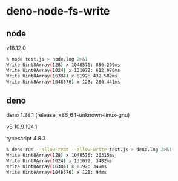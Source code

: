 # deno-node-fs-write
## node
v18.12.0
```bash
% node test.js > node.log 2>&1
Write Uint8Array(128) x 1048576: 856.299ms
Write Uint8Array(1024) x 131072: 612.076ms
Write Uint8Array(16384) x 8192: 432.582ms
Write Uint8Array(1048576) x 128: 266.441ms
```
## deno
deno 1.28.1 (release, x86_64-unknown-linux-gnu)

v8 10.9.194.1

typescript 4.8.3

```bash
% deno run --allow-read --allow-write test.js > deno.log 2>&1
Write Uint8Array(128) x 1048576: 20315ms
Write Uint8Array(1024) x 131072: 3482ms
Write Uint8Array(16384) x 8192: 349ms
Write Uint8Array(1048576) x 128: 94ms
```

